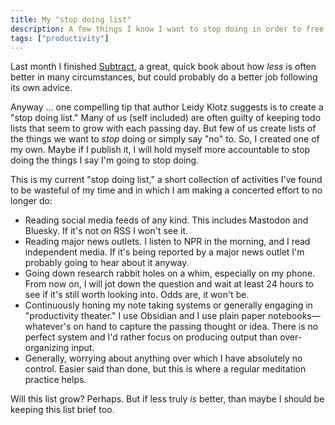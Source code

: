```yaml
---
title: My "stop doing list"
description: A few things I know I want to stop doing in order to free up more time for more creative endeavors.
tags: ["productivity"]
---
```


Last month I finished [Subtract](https://bookshop.org/a/106240/9781250249876), a great, quick book about how *less* is often better in many circumstances, but could probably do a better job following its own advice.

Anyway ... one compelling tip that author Leidy Klotz suggests is to create a "stop doing list." Many of us (self included) are often guilty of keeping todo lists that seem to grow with each passing day. But few of us create lists of the things we want to *stop* doing or simply say "no" to. So, I created one of my own. Maybe if I publish it, I will hold myself more accountable to stop doing the things I say I'm going to stop doing.

This is my current "stop doing list," a short collection of activities I've found to be wasteful of my time and in which I am making a concerted effort to no longer do:

- Reading social media feeds of any kind. This includes Mastodon and Bluesky. If it's not on RSS I won't see it.
- Reading major news outlets. I listen to NPR in the morning, and I read independent media. If it's being reported by a major news outlet I'm probably going to hear about it anyway.
- Going down research rabbit holes on a whim, especially on my phone. From now on, I will jot down the question and wait at least 24 hours to see if it's still worth looking into. Odds are, it won't be.
- Continuously honing my note taking systems or generally engaging in "productivity theater." I use Obsidian and I use plain paper notebooks—whatever's on hand to capture the passing thought or idea. There is no perfect system and I'd rather focus on producing output than over-organizing input.
- Generally, worrying about anything over which I have absolutely no control. Easier said than done, but this is where a regular meditation practice helps.

Will this list grow? Perhaps. But if less truly *is* better, than maybe I should be keeping this list brief too.